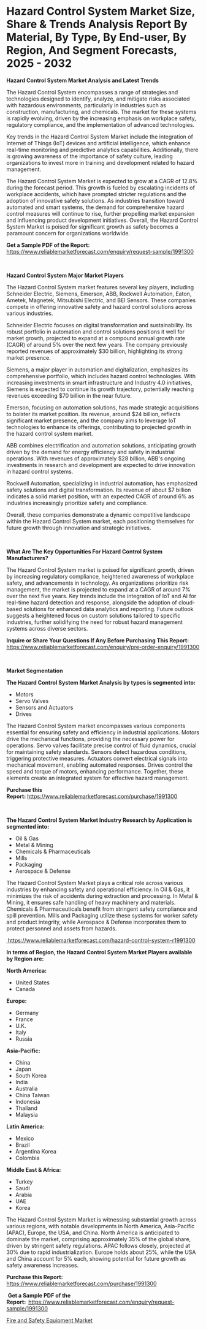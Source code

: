 <p><h1>Hazard Control System Market Size, Share & Trends Analysis Report By Material, By Type, By End-user, By Region, And Segment Forecasts, 2025 - 2032</h1></p><p><strong>Hazard Control System Market Analysis and Latest Trends</strong></p>
<p><p>The Hazard Control System encompasses a range of strategies and technologies designed to identify, analyze, and mitigate risks associated with hazardous environments, particularly in industries such as construction, manufacturing, and chemicals. The market for these systems is rapidly evolving, driven by the increasing emphasis on workplace safety, regulatory compliance, and the implementation of advanced technologies.</p><p>Key trends in the Hazard Control System Market include the integration of Internet of Things (IoT) devices and artificial intelligence, which enhance real-time monitoring and predictive analytics capabilities. Additionally, there is growing awareness of the importance of safety culture, leading organizations to invest more in training and development related to hazard management.</p><p>The Hazard Control System Market is expected to grow at a CAGR of 12.8% during the forecast period. This growth is fueled by escalating incidents of workplace accidents, which have prompted stricter regulations and the adoption of innovative safety solutions. As industries transition toward automated and smart systems, the demand for comprehensive hazard control measures will continue to rise, further propelling market expansion and influencing product development initiatives. Overall, the Hazard Control System Market is poised for significant growth as safety becomes a paramount concern for organizations worldwide.</p></p>
<p><strong>Get a Sample PDF of the Report:&nbsp;</strong> <a href="https://www.reliablemarketforecast.com/enquiry/request-sample/1991300?utm_campaign=1080&utm_medium=2&utm_source=Github&utm_content=ia&utm_term=17022025&utm_id=hazard-control-system">https://www.reliablemarketforecast.com/enquiry/request-sample/1991300</a></p>
<p>&nbsp;</p>
<p><strong>Hazard Control System Major Market Players</strong></p>
<p><p>The Hazard Control System market features several key players, including Schneider Electric, Siemens, Emerson, ABB, Rockwell Automation, Eaton, Ametek, Magnetek, Mitsubishi Electric, and BEI Sensors. These companies compete in offering innovative safety and hazard control solutions across various industries.</p><p>Schneider Electric focuses on digital transformation and sustainability. Its robust portfolio in automation and control solutions positions it well for market growth, projected to expand at a compound annual growth rate (CAGR) of around 5% over the next few years. The company previously reported revenues of approximately $30 billion, highlighting its strong market presence.</p><p>Siemens, a major player in automation and digitalization, emphasizes its comprehensive portfolio, which includes hazard control technologies. With increasing investments in smart infrastructure and Industry 4.0 initiatives, Siemens is expected to continue its growth trajectory, potentially reaching revenues exceeding $70 billion in the near future.</p><p>Emerson, focusing on automation solutions, has made strategic acquisitions to bolster its market position. Its revenue, around $24 billion, reflects significant market presence, and the company aims to leverage IoT technologies to enhance its offerings, contributing to projected growth in the hazard control system market.</p><p>ABB combines electrification and automation solutions, anticipating growth driven by the demand for energy efficiency and safety in industrial operations. With revenues of approximately $28 billion, ABB's ongoing investments in research and development are expected to drive innovation in hazard control systems.</p><p>Rockwell Automation, specializing in industrial automation, has emphasized safety solutions and digital transformation. Its revenue of about $7 billion indicates a solid market position, with an expected CAGR of around 6% as industries increasingly prioritize safety and compliance.</p><p>Overall, these companies demonstrate a dynamic competitive landscape within the Hazard Control System market, each positioning themselves for future growth through innovation and strategic initiatives.</p></p>
<p>&nbsp;</p>
<p><strong>What Are The Key Opportunities For Hazard Control System Manufacturers?</strong></p>
<p><p>The Hazard Control System market is poised for significant growth, driven by increasing regulatory compliance, heightened awareness of workplace safety, and advancements in technology. As organizations prioritize risk management, the market is projected to expand at a CAGR of around 7% over the next five years. Key trends include the integration of IoT and AI for real-time hazard detection and response, alongside the adoption of cloud-based solutions for enhanced data analytics and reporting. Future outlook suggests a heightened focus on custom solutions tailored to specific industries, further solidifying the need for robust hazard management systems across diverse sectors.</p></p>
<p><strong>Inquire or Share Your Questions If Any Before Purchasing This Report:</strong> <a href="https://www.reliablemarketforecast.com/enquiry/pre-order-enquiry/1991300?utm_campaign=1080&utm_medium=2&utm_source=Github&utm_content=ia&utm_term=17022025&utm_id=hazard-control-system">https://www.reliablemarketforecast.com/enquiry/pre-order-enquiry/1991300</a></p>
<p>&nbsp;</p>
<p><strong>Market Segmentation</strong></p>
<p><strong>The Hazard Control System Market Analysis by types is segmented into:</strong></p>
<p><ul><li>Motors</li><li>Servo Valves</li><li>Sensors and Actuators</li><li>Drives</li></ul></p>
<p><p>The Hazard Control System market encompasses various components essential for ensuring safety and efficiency in industrial applications. Motors drive the mechanical functions, providing the necessary power for operations. Servo valves facilitate precise control of fluid dynamics, crucial for maintaining safety standards. Sensors detect hazardous conditions, triggering protective measures. Actuators convert electrical signals into mechanical movement, enabling automated responses. Drives control the speed and torque of motors, enhancing performance. Together, these elements create an integrated system for effective hazard management.</p></p>
<p><strong>Purchase this Report:&nbsp;</strong><a href="https://www.reliablemarketforecast.com/purchase/1991300?utm_campaign=1080&utm_medium=2&utm_source=Github&utm_content=ia&utm_term=17022025&utm_id=hazard-control-system">https://www.reliablemarketforecast.com/purchase/1991300</a></p>
<p>&nbsp;</p>
<p><strong>The Hazard Control System Market Industry Research by Application is segmented into:</strong></p>
<p><ul><li>Oil & Gas</li><li>Metal & Mining</li><li>Chemicals & Pharmaceuticals</li><li>Mills</li><li>Packaging</li><li>Aerospace & Defense</li></ul></p>
<p><p>The Hazard Control System Market plays a critical role across various industries by enhancing safety and operational efficiency. In Oil & Gas, it minimizes the risk of accidents during extraction and processing. In Metal & Mining, it ensures safe handling of heavy machinery and materials. Chemicals & Pharmaceuticals benefit from stringent safety compliance and spill prevention. Mills and Packaging utilize these systems for worker safety and product integrity, while Aerospace & Defense incorporates them to protect personnel and assets from hazards.</p></p>
<p><a href="https://www.reliablemarketforecast.com/hazard-control-system-r1991300?utm_campaign=1080&utm_medium=2&utm_source=Github&utm_content=ia&utm_term=17022025&utm_id=hazard-control-system">&nbsp;https://www.reliablemarketforecast.com/hazard-control-system-r1991300</a></p>
<p><strong>In terms of Region, the Hazard Control System Market Players available by Region are:</strong></p>
<p>
    <p> <strong> North America: </strong>
        <ul>
            <li>United States</li>
            <li>Canada</li>
        </ul>
        </p> 
    <p> <strong> Europe: </strong>
        <ul>
            <li>Germany</li>
            <li>France</li>
            <li>U.K.</li>
            <li>Italy</li>
            <li>Russia</li>
        </ul>
        </p> 
    <p> <strong> Asia-Pacific: </strong>
        <ul>
            <li>China</li>
            <li>Japan</li>
            <li>South Korea</li>
            <li>India</li>
            <li>Australia</li>
            <li>China Taiwan</li>
            <li>Indonesia</li>
            <li>Thailand</li>
            <li>Malaysia</li>
        </ul>
        </p> 
    <p> <strong> Latin America: </strong>
        <ul>
            <li>Mexico</li>
            <li>Brazil</li>
            <li>Argentina Korea</li>
            <li>Colombia</li>
        </ul>
        </p> 
    <p> <strong> Middle East & Africa: </strong>
        <ul>
            <li>Turkey</li>
            <li>Saudi</li>
            <li>Arabia</li>
            <li>UAE</li>
            <li>Korea</li>
        </ul>
    </p>
    </p>
<p><p>The Hazard Control System Market is witnessing substantial growth across various regions, with notable developments in North America, Asia-Pacific (APAC), Europe, the USA, and China. North America is anticipated to dominate the market, comprising approximately 35% of the global share, driven by stringent safety regulations. APAC follows closely, projected at 30% due to rapid industrialization. Europe holds about 25%, while the USA and China account for 5% each, showing potential for future growth as safety awareness increases.</p></p>
<p><strong>Purchase this Report: </strong><a href="https://www.reliablemarketforecast.com/purchase/1991300?utm_campaign=1080&utm_medium=2&utm_source=Github&utm_content=ia&utm_term=17022025&utm_id=hazard-control-system">https://www.reliablemarketforecast.com/purchase/1991300</a></p>
<p>&nbsp;<strong>Get a Sample PDF of the Report:&nbsp;&nbsp;</strong><a href="https://www.reliablemarketforecast.com/enquiry/request-sample/1991300?utm_campaign=1080&utm_medium=2&utm_source=Github&utm_content=ia&utm_term=17022025&utm_id=hazard-control-system">https://www.reliablemarketforecast.com/enquiry/request-sample/1991300</a></p>
<p><strong></strong></p>
<p><p><a href="https://github.com/gdfhhhj/Market-Research-Report-List-7/blob/main/fire-and-safety-equipment-market.md?utm_campaign=1080&utm_medium=2&utm_source=Github&utm_content=ia&utm_term=17022025&utm_id=hazard-control-system">Fire and Safety Equipment Market</a></p></p>